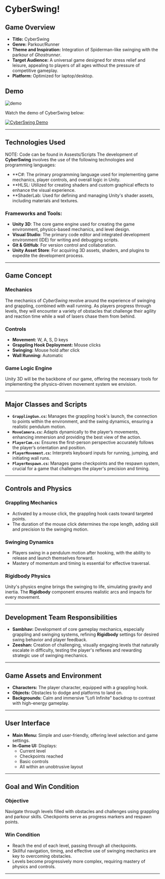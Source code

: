 # CyberSwing!

## Game Overview
- **Title:** CyberSwing
- **Genre:** Parkour/Runner
- **Theme and Inspiration:** Integration of Spiderman-like swinging with the parkour of *Ghostrunner*.
- **Target Audience:** A universal game designed for stress relief and leisure, appealing to players of all ages without the pressure of competitive gameplay.
- **Platform:** Optimized for laptop/desktop.

## Demo
![demo](https://github.com/user-attachments/assets/5d0f4e36-0a2e-4cd0-b6ac-68c3c98d38f3)



Watch the demo of CyberSwing below:

[![CyberSwing Demo](https://img.youtube.com/vi/tPo1wwQwG2M/0.jpg)](https://www.youtube.com/watch?v=tPo1wwQwG2M)

---

## Technologies Used

NOTE: Code can be found in Assests/Scripts
The development of **CyberSwing** involves the use of the following technologies and programming languages:

- **C#: The primary programming language used for implementing game mechanics, player controls, and overall logic in Unity.
- **HLSL: Utilized for creating shaders and custom graphical effects to enhance the visual experience.
- **ShaderLab: Used for defining and managing Unity's shader assets, including materials and textures.
  
### Frameworks and Tools:
- **Unity 3D**: The core game engine used for creating the game environment, physics-based mechanics, and level design.
- **Visual Studio**: The primary code editor and integrated development environment (IDE) for writing and debugging scripts.
- **Git & GitHub**: For version control and collaboration.
- **Unity Asset Store**: For acquiring 3D assets, shaders, and plugins to expedite the development process.

---

## Game Concept
### Mechanics
The mechanics of *CyberSwing* revolve around the experience of swinging and grappling, combined with wall running. As players progress through levels, they will encounter a variety of obstacles that challenge their agility and reaction time while a wall of lasers chase them from behind.

### Controls
- **Movement:** W, A, S, D keys
- **Grappling Hook Deployment:** Mouse clicks
- **Swinging:** Mouse hold after click
- **Wall Running:** Automatic

### Game Logic Engine
Unity 3D will be the backbone of our game, offering the necessary tools for implementing the physics-driven movement system we envision.

---

## Major Classes and Scripts
- **`GrapplingGun.cs`:** Manages the grappling hook's launch, the connection to points within the environment, and the swing dynamics, ensuring a realistic pendulum motion.
- **`MoveCamera.cs`:** Adapts dynamically to the player’s movements, enhancing immersion and providing the best view of the action.
- **`PlayerCam.cs`:** Ensures the first-person perspective accurately follows the player’s orientation and position.
- **`PlayerMovement.cs`:** Interprets keyboard inputs for running, jumping, and initiating wall runs.
- **`PlayerRespawn.cs`:** Manages game checkpoints and the respawn system, crucial for a game that challenges the player's precision and timing.

---

## Controls and Physics
### Grappling Mechanics
- Activated by a mouse click, the grappling hook casts toward targeted points.
- The duration of the mouse click determines the rope length, adding skill and precision to the swinging motion.

### Swinging Dynamics
- Players swing in a pendulum motion after hooking, with the ability to release and launch themselves forward.
- Mastery of momentum and timing is essential for effective traversal.

### Rigidbody Physics
Unity's physics engine brings the swinging to life, simulating gravity and inertia. The **Rigidbody** component ensures realistic arcs and impacts for every movement.

---

## Development Team Responsibilities
- **Sambhav:** Development of core gameplay mechanics, especially grappling and swinging systems, refining **Rigidbody** settings for desired swing behavior and player feedback.
- **Zeeshan:** Creation of challenging, visually engaging levels that naturally escalate in difficulty, testing the player's reflexes and rewarding strategic use of swinging mechanics.

---

## Game Assets and Environment
- **Characters:** The player character, equipped with a grappling hook.
- **Objects:** Obstacles to dodge and platforms to land on.
- **Backgrounds:** Calm and immersive "Lofi Infinite" backdrop to contrast with high-energy gameplay.

---

## User Interface
- **Main Menu:** Simple and user-friendly, offering level selection and game settings.
- **In-Game UI:** Displays:
  - Current level
  - Checkpoints reached
  - Basic controls
  - All within an unobtrusive layout

---

## Goal and Win Condition
### Objective
Navigate through levels filled with obstacles and challenges using grappling and parkour skills. Checkpoints serve as progress markers and respawn points.

### Win Condition
- Reach the end of each level, passing through all checkpoints.
- Skillful navigation, timing, and effective use of swinging mechanics are key to overcoming obstacles.
- Levels become progressively more complex, requiring mastery of physics and controls.

---

